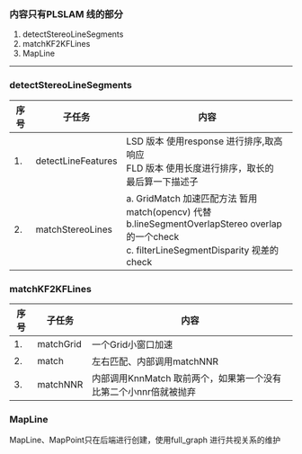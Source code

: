 <!--
 * @Author: Liu Weilong
 * @Date: 2021-03-15 13:06:24
 * @LastEditors: Liu Weilong 
 * @LastEditTime: 2021-03-16 16:09:17
 * @FilePath: /3rd-test-learning/31. orb_slam_related/pl-slam/code_reading/line.md
 * @Description: 
-->
### 内容只有PLSLAM 线的部分
1. detectStereoLineSegments
2. matchKF2KFLines
3. MapLine 


-------------

### detectStereoLineSegments

序号|子任务|内容
----|----|----
1. |detectLineFeatures|LSD 版本 使用response 进行排序,取高响应<br>FLD 版本 使用长度进行排序，取长的<br> 最后算一下描述子
2. |matchStereoLines|a. GridMatch 加速匹配方法 暂用match(opencv) 代替<br>b.lineSegmentOverlapStereo overlap的一个check<br>c. filterLineSegmentDisparity 视差的check


### matchKF2KFLines
序号|子任务|内容
---|---|---
1. |matchGrid|一个Grid小窗口加速
2. |match|左右匹配、内部调用matchNNR
3. |matchNNR|内部调用KnnMatch 取前两个，如果第一个没有比第二个小nnr倍就被抛弃


### MapLine
MapLine、MapPoint只在后端进行创建，使用full_graph 进行共视关系的维护
